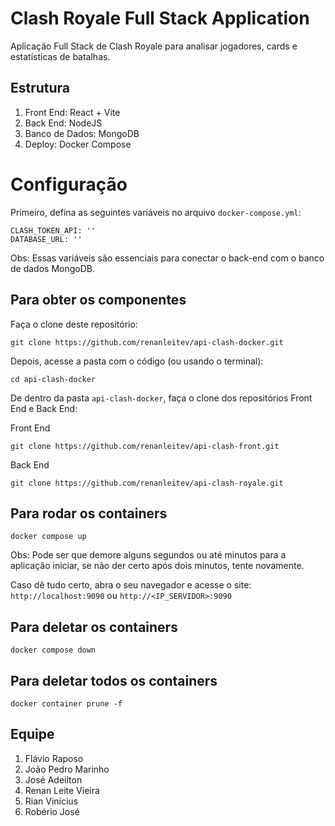 # Clash Royale Full Stack Application

Aplicação Full Stack de Clash Royale para analisar jogadores, cards e estatísticas de batalhas.

## Estrutura

1. Front End: React + Vite
2. Back End: NodeJS
3. Banco de Dados: MongoDB 
4. Deploy: Docker Compose

# Configuração

Primeiro, defina as seguintes variáveis no arquivo `docker-compose.yml`:

    CLASH_TOKEN_API: ''
    DATABASE_URL: ''  

Obs: Essas variáveis são essenciais para conectar o back-end com o banco de dados MongoDB.

## Para obter os componentes

Faça o clone deste repositório:

	git clone https://github.com/renanleitev/api-clash-docker.git

Depois, acesse a pasta com o código (ou usando o terminal):

    cd api-clash-docker

De dentro da pasta `api-clash-docker`, faça o clone dos repositórios Front End e Back End:

Front End
	
	git clone https://github.com/renanleitev/api-clash-front.git

Back End

	git clone https://github.com/renanleitev/api-clash-royale.git

## Para rodar os containers

	docker compose up

Obs: Pode ser que demore alguns segundos ou até minutos para a aplicação iniciar, se não der certo após dois minutos, tente novamente.

Caso dê tudo certo, abra o seu navegador e acesse o site: ```http://localhost:9090``` ou ```http://<IP_SERVIDOR>:9090```

## Para deletar os containers

	docker compose down

## Para deletar todos os containers

	docker container prune -f

## Equipe

1. Flávio Raposo
2. João Pedro Marinho
3. José Adeilton
4. Renan Leite Vieira
5. Rian Vinícius
6. Robério José